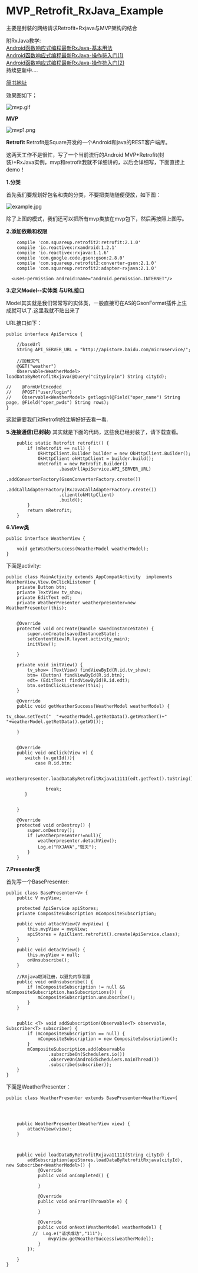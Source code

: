 # MVP_Retrofit_RxJava_Example
主要是封装的网络请求Retrofit+Rxjava与MVP架构的结合

附RxJava教学:<br>
[Android函数响应式编程最新RxJava-基本用法](http://www.jianshu.com/p/f1deaca633ae)<br>
[Android函数响应式编程最新RxJava-操作符入门(1)](http://www.jianshu.com/p/6a6a405ba111)<br>
[Android函数响应式编程最新RxJava-操作符入门(2)](http://www.jianshu.com/p/1c1c07e66992)<br>
持续更新中....<br>

[简书地址](http://www.jianshu.com/u/2a55d6e39135)

效果图如下；

![mvp.gif](http://upload-images.jianshu.io/upload_images/2787891-9e13eb78563e53b7.gif?imageMogr2/auto-orient/strip)

**MVP**

![mvp1.png](http://upload-images.jianshu.io/upload_images/2787891-72a958cf978a0fe9.png?imageMogr2/auto-orient/strip%7CimageView2/2/w/1240)

**Retrofit**
Retrofit是Square开发的一个Android和java的REST客户端库。

这两天工作不是很忙，写了一个当前流行的Android MVP+Retrofit(封装)+RxJava实例，mvp和retrofit我就不详细讲的，以后会详细写，下面直接上demo！

**1.分类**<br>

首先我们要规划好包名和类的分类，不要把类随随便便放，如下图：

![example.jpg](http://upload-images.jianshu.io/upload_images/2787891-be84a4acf10bdf92.jpg?imageMogr2/auto-orient/strip%7CimageView2/2/w/1240)

除了上图的模式，我们还可以把所有mvp类放在mvp包下，然后再按照上图写。

**2.添加依赖和权限**

```
    compile 'com.squareup.retrofit2:retrofit:2.1.0'
    compile 'io.reactivex:rxandroid:1.2.1'
    compile 'io.reactivex:rxjava:1.1.6'
    compile 'com.google.code.gson:gson:2.8.0'
    compile 'com.squareup.retrofit2:converter-gson:2.1.0'
    compile 'com.squareup.retrofit2:adapter-rxjava:2.1.0'
```

```
  <uses-permission android:name="android.permission.INTERNET"/>
```

**3.定义Model--实体类 与URL接口**<br>

Model其实就是我们常常写的实体类，一般直接可在AS的GsonFormat插件上生成就可以了.这里我就不贴出来了

URL接口如下：
```
public interface ApiService {

    //baseUrl
    String API_SERVER_URL = "http://apistore.baidu.com/microservice/";

    //加载天气
    @GET("weather")
    Observable<WeatherModel> loadDataByRetrofitRxjava(@Query("citypinyin") String cityId);

//    @FormUrlEncoded
//    @POST("user/login")
//    Observable<WeatherModel> getlogin(@Field("oper_name") String page, @Field("oper_pwds") String rows);
}
```
这就需要我们对Retrofit的注解好好去看一看.

**5.连接通信(已封装)**
其实就是下面的代码，这些我已经封装了，请下载查看。

```
    public static Retrofit retrofit() {
        if (mRetrofit == null) {
            OkHttpClient.Builder builder = new OkHttpClient.Builder();
            OkHttpClient okHttpClient = builder.build();
            mRetrofit = new Retrofit.Builder()
                    .baseUrl(ApiService.API_SERVER_URL)
                    .addConverterFactory(GsonConverterFactory.create())
                    .addCallAdapterFactory(RxJavaCallAdapterFactory.create())
                    .client(okHttpClient)
                    .build();
        }
        return mRetrofit;
    }
```

**6.View类**

```
public interface WeatherView {

    void getWeatherSuccess(WeatherModel weatherModel);
}
```
下面是activity:

```
public class MainActivity extends AppCompatActivity  implements WeatherView,View.OnClickListener {
    private Button btn;
    private TextView tv_show;
    private EditText edt;
    private WeatherPresenter weatherpresenter=new WeatherPresenter(this);


    @Override
    protected void onCreate(Bundle savedInstanceState) {
        super.onCreate(savedInstanceState);
        setContentView(R.layout.activity_main);
        initView();

    }

    private void initView() {
        tv_show= (TextView) findViewById(R.id.tv_show);
        btn= (Button) findViewById(R.id.btn);
        edt= (EditText) findViewById(R.id.edt);
        btn.setOnClickListener(this);
    }

    @Override
    public void getWeatherSuccess(WeatherModel weatherModel) {

tv_show.setText("  "+weatherModel.getRetData().getWeather()+"  "+weatherModel.getRetData().getWD());

    }


    @Override
    public void onClick(View v) {
       switch (v.getId()){
           case R.id.btn:

               weatherpresenter.loadDataByRetrofitRxjava11111(edt.getText().toString());

               break;
       }


    }

    @Override
    protected void onDestroy() {
        super.onDestroy();
        if (weatherpresenter!=null){
            weatherpresenter.detachView();
            Log.e("RXJAVA","毁灭");
        }
    }

```

**7.Presenter类**

首先写一个BasePresenter:
```
public class BasePresenter<V> {
    public V mvpView;

    protected ApiService apiStores;
    private CompositeSubscription mCompositeSubscription;

    public void attachView(V mvpView) {
        this.mvpView = mvpView;
        apiStores = ApiClient.retrofit().create(ApiService.class);
    }

    public void detachView() {
        this.mvpView = null;
        onUnsubscribe();
    }

    //RXjava取消注册，以避免内存泄露
    public void onUnsubscribe() {
        if (mCompositeSubscription != null && mCompositeSubscription.hasSubscriptions()) {
            mCompositeSubscription.unsubscribe();
        }
    }


    public <T> void addSubscription(Observable<T> observable, Subscriber<T> subscriber) {
        if (mCompositeSubscription == null) {
            mCompositeSubscription = new CompositeSubscription();
        }
        mCompositeSubscription.add(observable
                .subscribeOn(Schedulers.io())
                .observeOn(AndroidSchedulers.mainThread())
                .subscribe(subscriber));
    }
}

```

下面是WeatherPresenter：


```
public class WeatherPresenter extends BasePresenter<WeatherView>{




    public WeatherPresenter(WeatherView view) {
        attachView(view);
    }



    public void loadDataByRetrofitRxjava11111(String cityId) {
        addSubscription(apiStores.loadDataByRetrofitRxjava(cityId), new Subscriber<WeatherModel>() {
            @Override
            public void onCompleted() {

            }

            @Override
            public void onError(Throwable e) {

            }

            @Override
            public void onNext(WeatherModel weatherModel) {
          //  Log.e("请求成功","111");
                mvpView.getWeatherSuccess(weatherModel);
            }
        });

    }
}
```
